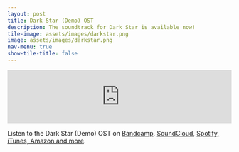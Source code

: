 ```yaml
---
layout: post
title: Dark Star (Demo) OST
description: The soundtrack for Dark Star is available now!
tile-image: assets/images/darkstar.png
image: assets/images/darkstar.png
nav-menu: true
show-tile-title: false
---
```

<iframe style="border: 0; width: 100%; height: 120px;" src="https://bandcamp.com/EmbeddedPlayer/album=1150343246/size=large/bgcol=333333/linkcol=9a64ff/tracklist=false/artwork=small/transparent=true/" seamless><a href="https://manadream.bandcamp.com/album/dark-star-demo-original-soundtrack">Dark Star (Demo): Original Soundtrack by manadream</a></iframe>

Listen to the Dark Star (Demo) OST on [Bandcamp](https://manadream.bandcamp.com), [SoundCloud](https://soundcloud.com/manadream), [Spotify, iTunes, Amazon and more](https://distrokid.com/hyperfollow/manadream/dark-star-demo-original-video-game-soundtrack).

